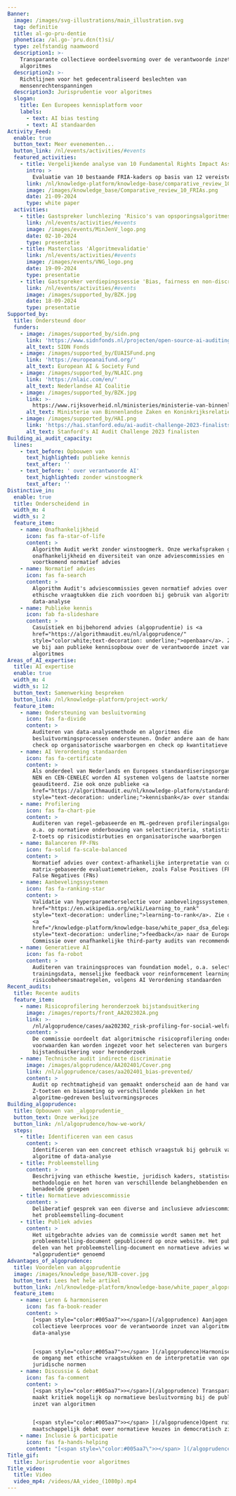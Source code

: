```yaml
---
Banner:
  image: /images/svg-illustrations/main_illustration.svg
  tag: definitie
  title: al-go-pru-dentie
  phonetica: /al.ɡo-ˈpru.dεn(t)si/
  type: zelfstandig naamwoord
  description1: >-
    Transparante collectieve oordeelsvorming over de verantwoorde inzet van
    algoritmes
  description2: >-
    Richtlijnen voor het gedecentraliseerd beslechten van
    mensenrechtenspanningen
  description3: Jurisprudentie voor algoritmes
  slogan:
    title: Een Europees kennisplatform voor
    labels:
      - text: AI bias testing
      - text: AI standaarden
Activity_Feed:
  enable: true
  button_text: Meer evenementen...
  button_link: /nl/events/activities/#events
  featured_activities:
    - title: Vergelijkende analyse van 10 Fundamental Rights Impact Assessments (FRIAs)
      intro: >
        Evaluatie van 10 bestaande FRIA-kaders op basis van 12 vereisten op juridisch, organisatorisch, technisch en sociaal vlak. Uit onze analyse worden verschillen zichtbaar wat betreft de lengte en volledigheid van FRIAs.
      link: /nl/knowledge-platform/knowledge-base/comparative_review_10_frias/
      image: /images/knowledge_base/Comparative_review_10_FRIAs.png
      date: 21-09-2024
      type: white paper
  activities:
    - title: Gastspreker lunchlezing 'Risico's van opsporingsalgoritmes'
      link: /nl/events/activities/#events
      image: /images/events/MinJenV_logo.png
      date: 02-10-2024
      type: presentatie
    - title: Masterclass 'Algoritmevalidatie'
      link: /nl/events/activities/#events
      image: /images/events/VNG_logo.png
      date: 19-09-2024
      type: presentatie
    - title: Gastspreker verdiepingssessie 'Bias, fairness en non-discriminatie'
      link: /nl/events/activities/#events
      image: /images/supported_by/BZK.jpg
      date: 18-09-2024
      type: presentatie
Supported_by:
  title: Ondersteund door
  funders:
    - image: /images/supported_by/sidn.png
      link: 'https://www.sidnfonds.nl/projecten/open-source-ai-auditing'
      alt_text: SIDN Fonds
    - image: /images/supported_by/EUAISFund.png
      link: 'https://europeanaifund.org/'
      alt_text: European AI & Society Fund
    - image: /images/supported_by/NLAIC.png
      link: 'https://nlaic.com/en/'
      alt_text: Nederlandse AI Coalitie
    - image: /images/supported_by/BZK.jpg
      link: >-
        https://www.rijksoverheid.nl/ministeries/ministerie-van-binnenlandse-zaken-en-koninkrijksrelaties
      alt_text: Ministerie van Binnenlandse Zaken en Koninkrijksrelaties
    - image: /images/supported_by/HAI.png
      link: 'https://hai.stanford.edu/ai-audit-challenge-2023-finalists'
      alt_text: Stanford's AI Audit Challenge 2023 finalisten
Building_ai_audit_capacity:
  lines:
    - text_before: Opbouwen van
      text_highlighted: publieke kennis
      text_after: ''
    - text_before: ' over verantwoorde AI'
      text_highlighted: zonder winstoogmerk
      text_after: ''
Distinctive_in:
  enable: true
  title: Onderscheidend in
  width_m: 4
  width_s: 2
  feature_item:
    - name: Onafhankelijkheid
      icon: fas fa-star-of-life
      content: >
        Algorithm Audit werkt zonder winstoogmerk. Onze werkafspraken garanderen
        onafhankelijkheid en diversiteit van onze adviescommissies en
        voortkomend normatief advies
    - name: Normatief advies
      icon: fas fa-search
      content: >
        Algorithm Audit's adviescommissies geven normatief advies over concrete
        ethische vraagtukken die zich voordoen bij gebruik van algoritmes en
        data-analyse
    - name: Publieke kennis
      icon: fab fa-slideshare
      content: >
        Casuïstiek en bijbehorend advies (algoprudentie) is <a
        href="https://algorithmaudit.eu/nl/algoprudence/"
        style="color:white;text-decoration: underline;">openbaar</a>. Zo dragen
        we bij aan publieke kennisopbouw over de verantwoorde inzet van
        algoritmes
Areas_of_AI_expertise:
  title: AI expertise
  enable: true
  width_m: 4
  width_s: 12
  button_text: Samenwerking bespreken
  button_link: /nl/knowledge-platform/project-work/
  feature_item:
    - name: Ondersteuning van besluitvorming
      icon: fas fa-divide
      content: >
        Auditeren van data-analysemethode en algoritmes die
        besluitvormingsprocessen ondersteunen. Onder andere aan de hand van
        check op organisatorische waarborgen en check op kwantitatieve dimensie
    - name: AI Verordening standaarden
      icon: fas fa-certificate
      content: >
        Als onderdeel van Nederlands en Europees standaardiseringsorganisaties
        NEN en CEN-CENELEC worden AI systemen volgens de laatste normen
        geauditeerd. Zie ook onze publieke <a
        href="https://algorithmaudit.eu/nl/knowledge-platform/standards/"
        style="text-decoration: underline;">kennisbank</a> over standaardisering
    - name: Profilering
      icon: fas fa-chart-pie
      content: >
        Auditeren van regel-gebaseerde en ML-gedreven profileringsalgoritmes,
        o.a. op normatieve onderbouwing van selectiecriteria, statistische
        Z-toets op risicodistirbuties en organisatorische waarborgen
    - name: Balanceren FP-FNs
      icon: fa-solid fa-scale-balanced
      content: >
        Normatief advies over context-afhankelijke interpretatie van confusion
        matrix-gebaseerde evaluatiemetrieken, zoals False Positives (FPs) and
        False Negatives (FNs)
    - name: Aanbevelingssystemen
      icon: fas fa-ranking-star
      content: >
        Validatie van hyperparameterselectie voor aanbevelingssystemen, zoals <a
        href="https://en.wikipedia.org/wiki/Learning_to_rank"
        style="text-decoration: underline;">learning-to-rank</a>. Zie ook onze
        <a
        href="/knowledge-platform/knowledge-base/white_paper_dsa_delegated_regulation_feedback/"
        style="text-decoration: underline;">feedback</a> naar de Europese
        Commissie over onafhankelijke third-party audits van recommender systems
    - name: Generatieve AI
      icon: fas fa-robot
      content: >
        Auditeren van trainingsproces van foundation model, o.a. selectie
        trainingsdata, menselijke feedback voor reinformcement learning en
        risicobeheersmaatregelen, volgens AI Verordening standaarden
Recent_audits:
  title: Recente audits
  feature_item:
    - name: Risicoprofilering heronderzoek bijstandsuitkering
      image: /images/reports/front_AA202302A.png
      link: >-
        /nl/algoprudence/cases/aa202302_risk-profiling-for-social-welfare-reexamination/
      content: >
        De commissie oordeelt dat algoritmische risicoprofilering onder strikte
        voorwaarden kan worden ingezet voor het selecteren van burgers met een
        bijstandsuitkering voor heronderzoek
    - name: Technische audit indirecte discriminatie
      image: /images/algoprudence/AA202401/Cover.png
      link: /nl/algoprudence/cases/aa202401_bias-prevented/
      content: >
        Audit op rechtmatigheid van gemaakt onderscheid aan de hand van
        Z-toetsen en biasmeting op verschillende plekken in het
        algoritme-gedreven besluitvormingsproces
Building_algoprudence:
  title: Opbouwen van _algoprudentie_
  button_text: Onze werkwijze
  button_link: /nl/algoprudence/how-we-work/
  steps:
    - title: Identificeren van een casus
      content: >
        Identificeren van een concreet ethisch vraagstuk bij gebruik van een
        algoritme of data-analyse
    - title: Probleemstelling
      content: >
        Beschrijving van ethische kwestie, juridisch kaders, statistische
        methodologie en het horen van verschillende belanghebbenden en
        benadeelde groepen
    - title: Normatieve adviescommissie
      content: >
        Deliberatief gesprek van een diverse and inclusieve adviescommissie over
        het probleemstelling-document
    - title: Publiek advies
      content: >
        Het uitgebrachte advies van de commissie wordt samen met het
        probleemstelling-document gepubliceerd op onze website. Het publiek
        delen van het probleemstelling-document en normatieve advies wordt
        *algoprudentie* genoemd
Advantages_of_algoprudence:
  title: Voordelen van algoprudentie
  image: /images/knowledge_base/NJB-cover.jpg
  button_text: Lees het hele artikel
  button_link: /nl/knowledge-platform/knowledge-base/white_paper_algoprudence/
  feature_item:
    - name: Leren & harmoniseren
      icon: fas fa-book-reader
      content: >
        [<span style="color:#005aa7">></span>](/algoprudence) Aanjagen van
        collectieve leerproces voor de verantwoorde inzet van algoritmes en
        data-analyse


        [<span style="color:#005aa7">></span> ](/algoprudence)Harmoniseren van
        de omgang met ethische vraagstukken en de interpretatie van open
        juridische normen
    - name: Discussie & debat
      icon: fas fa-comment
      content: >
        [<span style="color:#005aa7">></span>](/algoprudence) Transparantie
        maakt kritiek mogelijk op normatieve besluitvorming bij de publieke
        inzet van algoritmen


        [<span style="color:#005aa7">></span> ](/algoprudence)Opent ruimte voor
        maatschappelijk debat over normatieve keuzes in democratisch zicht
    - name: Inclusie & participatie
      icon: fas fa-hands-helping
      content: "[<span style=\"color:#005aa7\">></span> ](/algoprudence)Betrekt verschillende belanghebbenden bij vormgeven van algoritmes\n\n[<span style=\"color:#005aa7\">></span> ](/algoprudence)Nederlands antwoord hoe AI\_democratisch\_kan worden ontwikkeld en\_verantwoord\_kan worden ingezet\n"
Title_gif:
  title: Jurisprudentie voor algoritmes
Title_video:
  title: Video
  video_mp4: /videos/AA_video_(1080p).mp4
---
```


